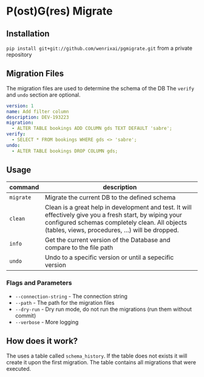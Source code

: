 # P(ost)G(res) Migrate

## Installation

`pip install git+git://github.com/wenrixai/pgmigrate.git` from a private repository

## Migration Files

The migration files are used to determine the schema of the DB
The `verify` and `undo` section are optional.

```yaml
version: 1
name: Add filter column
description: DEV-193223
migration:
  - ALTER TABLE bookings ADD COLUMN gds TEXT DEFAULT 'sabre';
verify:
  - SELECT * FROM bookings WHERE gds <> 'sabre';
undo:
  - ALTER TABLE bookings DROP COLUMN gds;

```

## Usage

| command 	  | description 	                                                                                                                                                                                               |
|------------|-------------------------------------------------------------------------------------------------------------------------------------------------------------------------------------------------------------|
| `migrate`	 | Migrate the current DB to the defined schema           	                                                                                                                                                    |
| `clean` 	  | Clean is a great help in development and test. It will effectively give you a fresh start, by wiping your configured schemas completely clean. All objects (tables, views, procedures, …) will be dropped.	 |
| `info`	    | Get the current version of the Database and compare to the file path	                                                                                                                                       |
| `undo`     | Undo to a specific version or until a sepecific version	                                                                                                                                                                                    |


### Flags and Parameters

* `--connection-string` - The connection string 
* `--path` - The path for the migration files
* `--dry-run` - Dry run mode, do not run the migrations (run them without commit)
* `--verbose` - More logging

## How does it work?

The uses a table called `schema_history`. If the table does not exists it will create it upon the first migration.
The table contains all migrations that were executed.

